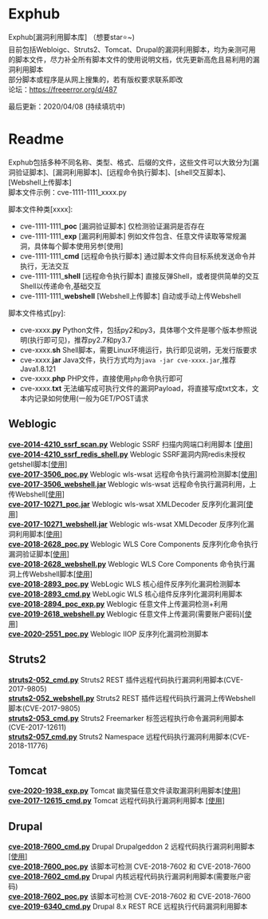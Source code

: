 # Exphub
Exphub[漏洞利用脚本库] （想要star⭐~)  
目前包括Webloigc、Struts2、Tomcat、Drupal的漏洞利用脚本，均为亲测可用的脚本文件，尽力补全所有脚本文件的使用说明文档，优先更新高危且易利用的漏洞利用脚本  
部分脚本或程序是从网上搜集的，若有版权要求联系即改  
论坛：https://freeerror.org/d/487

最后更新：2020/04/08 (持续填坑中)  

# Readme
Exphub包括多种不同名称、类型、格式、后缀的文件，这些文件可以大致分为[漏洞验证脚本]、[漏洞利用脚本]、[远程命令执行脚本]、[shell交互脚本]、[Webshell上传脚本]  
脚本文件示例：cve-1111-1111_xxxx.py  

脚本文件种类[xxxx]:  
- cve-1111-1111_**poc** [漏洞验证脚本] 仅检测验证漏洞是否存在
- cve-1111-1111_**exp** [漏洞利用脚本] 例如文件包含、任意文件读取等常规漏洞，具体每个脚本使用另参[使用]
- cve-1111-1111_**cmd** [远程命令执行脚本] 通过脚本文件向目标系统发送命令并执行，无法交互
- cve-1111-1111_**shell** [远程命令执行脚本] 直接反弹Shell，或者提供简单的交互Shell以传递命令,基础交互
- cve-1111-1111_**webshell** [Webshell上传脚本] 自动或手动上传Webshell  

脚本文件格式[py]:  
- cve-xxxx.**py** Python文件，包括py2和py3，具体哪个文件是哪个版本参照说明(执行即可见)，推荐py2.7和py3.7
- cve-xxxx.**sh** Shell脚本，需要Linux环境运行，执行即见说明，无发行版要求
- cve-xxxx.**jar** Java文件，执行方式均为`java -jar cve-xxxx.jar`,推荐Java1.8.121
- cve-xxxx.**php** PHP文件，直接使用`php`命令执行即可
- cve-xxxx.**txt** 无法编写成可执行文件的漏洞Payload，将直接写成txt文本，文本内记录如何使用(一般为GET/POST请求

## Weblogic
[**cve-2014-4210_ssrf_scan.py**](https://github.com/zhzyker/exphub/blob/master/weblogic/) Weblogic SSRF 扫描内网端口利用脚本 [[使用]](https://freeerror.org/d/483)  
[**cve-2014-4210_ssrf_redis_shell.py**](https://github.com/zhzyker/exphub/blob/master/weblogic/) Weblogic SSRF漏洞内网redis未授权getshell脚本[[使用]](https://freeerror.org/d/483)  
[**cve-2017-3506_poc.py**](https://github.com/zhzyker/exphub/blob/master/weblogic/) Weblogic wls-wsat 远程命令执行漏洞检测脚本[[使用]](https://freeerror.org/d/468)  
[**cve-2017-3506_webshell.jar**](https://github.com/zhzyker/exphub/blob/master/weblogic/) Weblogic wls-wsat 远程命令执行漏洞利用，上传Webshell[[使用]](https://freeerror.org/d/468)  
[**cve-2017-10271_poc.jar**](https://github.com/zhzyker/exphub/blob/master/weblogic/) Weblogic wls-wsat XMLDecoder 反序列化漏洞[[使用]](https://freeerror.org/d/460)  
[**cve-2017-10271_webshell.jar**](https://github.com/zhzyker/exphub/blob/master/weblogic/) Weblogic wls-wsat XMLDecoder 反序列化漏洞利用脚本[[使用]](https://freeerror.org/d/460)  
[**cve-2018-2628_poc.py**](https://github.com/zhzyker/exphub/blob/master/weblogic/) Weblogic WLS Core Components 反序列化命令执行漏洞验证脚本[[使用]](https://freeerror.org/d/464)  
[**cve-2018-2628_webshell.py**](https://github.com/zhzyker/exphub/blob/master/weblogic/) 	Weblogic WLS Core Components 命令执行漏洞上传Webshell脚本[[使用]](https://freeerror.org/d/464)  
[**cve-2018-2893_poc.py**](https://github.com/zhzyker/exphub/blob/master/weblogic/) WebLogic WLS 核心组件反序列化漏洞检测脚本  
[**cve-2018-2893_cmd.py**](https://github.com/zhzyker/exphub/blob/master/weblogic/) WebLogic WLS 核心组件反序列化漏洞利用脚本  
[**cve-2018-2894_poc_exp.py**](https://github.com/zhzyker/exphub/blob/master/weblogic/)	Weblogic 任意文件上传漏洞检测+利用  
[**cve-2019-2618_webshell.py**](https://github.com/zhzyker/exphub/blob/master/weblogic/) Weblogic 任意文件上传漏洞(需要账户密码)[[使用]](https://freeerror.org/d/469)  
[**cve-2020-2551_poc.py**](https://github.com/zhzyker/exphub/blob/master/weblogic/) Weblogic IIOP 反序列化漏洞检测脚本

## Struts2
[**struts2-052_cmd.py**](https://github.com/zhzyker/exphub/blob/master/struts2) Struts2 REST 插件远程代码执行漏洞利用脚本(CVE-2017-9805)  
[**struts2-052_webshell.py**](https://github.com/zhzyker/exphub/blob/master/struts2) Struts2 REST 插件远程代码执行漏洞上传Webshell脚本(CVE-2017-9805)  
[**struts2-053_cmd.py**](https://github.com/zhzyker/exphub/blob/master/struts2) Struts2 Freemarker 标签远程执行命令漏洞利用脚本(CVE-2017-12611)  
[**struts2-057_cmd.py**](https://github.com/zhzyker/exphub/blob/master/struts2) Struts2 Namespace 远程代码执行漏洞利用脚本(CVE-2018-11776)  

## Tomcat
[**cve-2020-1938_exp.py**](https://github.com/zhzyker/exphub/blob/master/tomcat/) Tomcat 幽灵猫任意文件读取漏洞利用脚本[[使用]](https://freeerror.org/d/484)  
[**cve-2017-12615_cmd.py**](https://github.com/zhzyker/exphub/blob/master/tomcat/) Tomcat 远程代码执行漏洞利用脚本
[[使用]](https://freeerror.org/d/411)

## Drupal
[**cve-2018-7600_cmd.py**](https://github.com/zhzyker/exphub/tree/master/drupal) Drupal Drupalgeddon 2 远程代码执行漏洞利用脚本[[使用]](https://freeerror.org/d/426)  
[**cve-2018-7600_poc.py**](https://github.com/zhzyker/exphub/tree/master/drupal) 该脚本可检测 CVE-2018-7602 和 CVE-2018-7600  
[**cve-2018-7602_cmd.py**](https://github.com/zhzyker/exphub/tree/master/drupal) Drupal 内核远程代码执行漏洞利用脚本(需要账户密码)  
[**cve-2018-7602_poc.py**](https://github.com/zhzyker/exphub/tree/master/drupal) 该脚本可检测 CVE-2018-7602 和 CVE-2018-7600  
[**cve-2019-6340_cmd.py**](https://github.com/zhzyker/exphub/tree/master/drupal) Drupal 8.x REST RCE 远程执行代码漏洞利用脚本 
